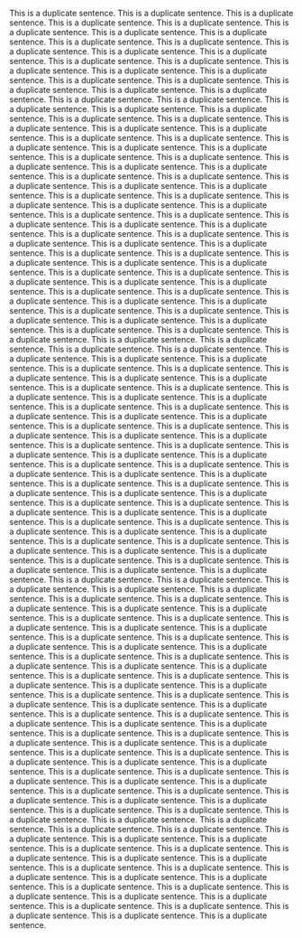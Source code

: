 This is a duplicate sentence. This is a duplicate sentence.
This is a duplicate sentence. This is a duplicate sentence.
This is a duplicate sentence. This is a duplicate sentence.
This is a duplicate sentence. This is a duplicate sentence.
This is a duplicate sentence. This is a duplicate sentence.
This is a duplicate sentence. This is a duplicate sentence.
This is a duplicate sentence. This is a duplicate sentence.
This is a duplicate sentence. This is a duplicate sentence.
This is a duplicate sentence. This is a duplicate sentence.
This is a duplicate sentence. This is a duplicate sentence.
This is a duplicate sentence. This is a duplicate sentence.
This is a duplicate sentence. This is a duplicate sentence.
This is a duplicate sentence. This is a duplicate sentence.
This is a duplicate sentence. This is a duplicate sentence.
This is a duplicate sentence. This is a duplicate sentence.
This is a duplicate sentence. This is a duplicate sentence.
This is a duplicate sentence. This is a duplicate sentence.
This is a duplicate sentence. This is a duplicate sentence.
This is a duplicate sentence. This is a duplicate sentence.
This is a duplicate sentence. This is a duplicate sentence.
This is a duplicate sentence. This is a duplicate sentence.
This is a duplicate sentence. This is a duplicate sentence.
This is a duplicate sentence. This is a duplicate sentence.
This is a duplicate sentence. This is a duplicate sentence.
This is a duplicate sentence. This is a duplicate sentence.
This is a duplicate sentence. This is a duplicate sentence.
This is a duplicate sentence. This is a duplicate sentence.
This is a duplicate sentence. This is a duplicate sentence.
This is a duplicate sentence. This is a duplicate sentence.
This is a duplicate sentence. This is a duplicate sentence.
This is a duplicate sentence. This is a duplicate sentence.
This is a duplicate sentence. This is a duplicate sentence.
This is a duplicate sentence. This is a duplicate sentence.
This is a duplicate sentence. This is a duplicate sentence.
This is a duplicate sentence. This is a duplicate sentence.
This is a duplicate sentence. This is a duplicate sentence.
This is a duplicate sentence. This is a duplicate sentence.
This is a duplicate sentence. This is a duplicate sentence.
This is a duplicate sentence. This is a duplicate sentence.
This is a duplicate sentence. This is a duplicate sentence.
This is a duplicate sentence. This is a duplicate sentence.
This is a duplicate sentence. This is a duplicate sentence.
This is a duplicate sentence. This is a duplicate sentence.
This is a duplicate sentence. This is a duplicate sentence.
This is a duplicate sentence. This is a duplicate sentence.
This is a duplicate sentence. This is a duplicate sentence.
This is a duplicate sentence. This is a duplicate sentence.
This is a duplicate sentence. This is a duplicate sentence.
This is a duplicate sentence. This is a duplicate sentence.
This is a duplicate sentence. This is a duplicate sentence.
This is a duplicate sentence. This is a duplicate sentence.
This is a duplicate sentence. This is a duplicate sentence.
This is a duplicate sentence. This is a duplicate sentence.
This is a duplicate sentence. This is a duplicate sentence.
This is a duplicate sentence. This is a duplicate sentence.
This is a duplicate sentence. This is a duplicate sentence.
This is a duplicate sentence. This is a duplicate sentence.
This is a duplicate sentence. This is a duplicate sentence.
This is a duplicate sentence. This is a duplicate sentence.
This is a duplicate sentence. This is a duplicate sentence.
This is a duplicate sentence. This is a duplicate sentence.
This is a duplicate sentence. This is a duplicate sentence.
This is a duplicate sentence. This is a duplicate sentence.
This is a duplicate sentence. This is a duplicate sentence.
This is a duplicate sentence. This is a duplicate sentence.
This is a duplicate sentence. This is a duplicate sentence.
This is a duplicate sentence. This is a duplicate sentence.
This is a duplicate sentence. This is a duplicate sentence.
This is a duplicate sentence. This is a duplicate sentence.
This is a duplicate sentence. This is a duplicate sentence.
This is a duplicate sentence. This is a duplicate sentence.
This is a duplicate sentence. This is a duplicate sentence.
This is a duplicate sentence. This is a duplicate sentence.
This is a duplicate sentence. This is a duplicate sentence.
This is a duplicate sentence. This is a duplicate sentence.
This is a duplicate sentence. This is a duplicate sentence.
This is a duplicate sentence. This is a duplicate sentence.
This is a duplicate sentence. This is a duplicate sentence.
This is a duplicate sentence. This is a duplicate sentence.
This is a duplicate sentence. This is a duplicate sentence.
This is a duplicate sentence. This is a duplicate sentence.
This is a duplicate sentence. This is a duplicate sentence.
This is a duplicate sentence. This is a duplicate sentence.
This is a duplicate sentence. This is a duplicate sentence.
This is a duplicate sentence. This is a duplicate sentence.
This is a duplicate sentence. This is a duplicate sentence.
This is a duplicate sentence. This is a duplicate sentence.
This is a duplicate sentence. This is a duplicate sentence.
This is a duplicate sentence. This is a duplicate sentence.
This is a duplicate sentence. This is a duplicate sentence.
This is a duplicate sentence. This is a duplicate sentence.
This is a duplicate sentence. This is a duplicate sentence.
This is a duplicate sentence. This is a duplicate sentence.
This is a duplicate sentence. This is a duplicate sentence.
This is a duplicate sentence. This is a duplicate sentence.
This is a duplicate sentence. This is a duplicate sentence.
This is a duplicate sentence. This is a duplicate sentence.
This is a duplicate sentence. This is a duplicate sentence.
This is a duplicate sentence. This is a duplicate sentence.
This is a duplicate sentence. This is a duplicate sentence.
This is a duplicate sentence. This is a duplicate sentence.
This is a duplicate sentence. This is a duplicate sentence.
This is a duplicate sentence. This is a duplicate sentence.
This is a duplicate sentence. This is a duplicate sentence.
This is a duplicate sentence. This is a duplicate sentence.
This is a duplicate sentence. This is a duplicate sentence.
This is a duplicate sentence. This is a duplicate sentence.
This is a duplicate sentence. This is a duplicate sentence.
This is a duplicate sentence. This is a duplicate sentence.
This is a duplicate sentence. This is a duplicate sentence.
This is a duplicate sentence. This is a duplicate sentence.
This is a duplicate sentence. This is a duplicate sentence.
This is a duplicate sentence. This is a duplicate sentence.
This is a duplicate sentence. This is a duplicate sentence.
This is a duplicate sentence. This is a duplicate sentence.
This is a duplicate sentence. This is a duplicate sentence.
This is a duplicate sentence. This is a duplicate sentence.
This is a duplicate sentence. This is a duplicate sentence.
This is a duplicate sentence. This is a duplicate sentence.

